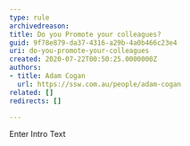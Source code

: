 ```yaml
---
type: rule
archivedreason: 
title: Do you Promote your colleagues?
guid: 9f78e879-da37-4316-a29b-4a0b466c23e4
uri: do-you-promote-your-colleagues
created: 2020-07-22T00:50:25.0000000Z
authors:
- title: Adam Cogan
  url: https://ssw.com.au/people/adam-cogan
related: []
redirects: []

---
```



Enter Intro Text
<br><excerpt class='endintro'></excerpt><br>



